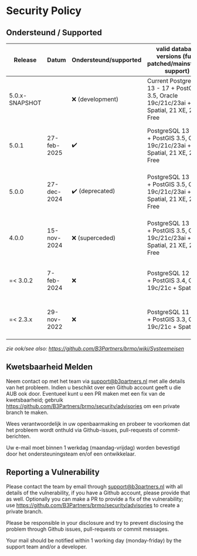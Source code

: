 # Security Policy

## Ondersteund / Supported

| Release        | Datum        | Ondersteund/supported | valid database versions (fully patched/mainstream support)                                | runtime (fully patched)               |
|----------------|--------------|-----------------------|-------------------------------------------------------------------------------------------|---------------------------------------|
| 5.0.x-SNAPSHOT |              | ❌ (development)      | Current PostgreSQL 13 - 17 + PostGIS 3.5, Oracle 19c/21c/23ai + Spatial, 21 XE, 23ai Free | Java 17, Java 21, Tomcat 9, Docker 28 |
| 5.0.1          | 27-feb-2025  | ✔️                    | PostgreSQL 13 - 17 + PostGIS 3.5, Oracle 19c/21c/23ai + Spatial, 21 XE, 23ai Free         | Java 17, Java 21, Tomcat 9, Docker 27 |
| 5.0.0          | 27-dec-2024  | ✔️ (deprecated)       | PostgreSQL 13 - 17 + PostGIS 3.5, Oracle 19c/21c/23ai + Spatial, 21 XE, 23ai Free         | Java 17, Java 21, Tomcat 9, Docker 27 |
| 4.0.0          | 15-nov-2024  | ❌ (superceded)       | PostgreSQL 13 - 17 + PostGIS 3.5, Oracle 19c/21c/23ai + Spatial, 21 XE, 23ai Free         | Java 17, Java 21, Tomcat 9, Docker 27 |
| =< 3.0.2       | 7-feb-2024   | ❌                    | PostgreSQL 12 - 16 + PostGIS 3.4, Oracle 19c/21c + Spatial                                | Java 11, Tomcat 9, Docker 25          |
| =< 2.3.x       | 29-nov-2022  | ❌                    | PostgreSQL 11 - 15 + PostGIS 3.3, Oracle 19c/21c + Spatial                                | Java 11, Tomcat 8.5/9, Docker 20      |


_zie ook/see also: https://github.com/B3Partners/brmo/wiki/Systeemeisen_

## Kwetsbaarheid Melden

Neem contact op met het team via support@b3partners.nl met alle details van het probleem.
Indien u beschikt over een Github account geeft u die AUB ook door. Eventueel kunt u een PR maken met een fix
van de kwetsbaarheid; gebruik https://github.com/B3Partners/brmo/security/advisories om een private branch te maken.

Wees verantwoordelijk in uw openbaarmaking en probeer te voorkomen dat het probleem wordt onthuld via Github-issues,
pull-requests of commit-berichten.

Uw e-mail moet binnen 1 werkdag (maandag-vrijdag) worden bevestigd door het ondersteuningsteam en/of een ontwikkelaar.

## Reporting a Vulnerability

Please contact the team by email through support@b3partners.nl with all details of the vulnerability, if you have
a Github account, please provide that as well. Optionally you can make a PR to provide a fix of the vulnerability;
use https://github.com/B3Partners/brmo/security/advisories to create a private branch.

Please be responsible in your disclosure and try to prevent disclosing the problem through Github issues, pull-requests
or commit messages.

Your mail should be notified within 1 working day (monday-friday) by the support team and/or a developer.
